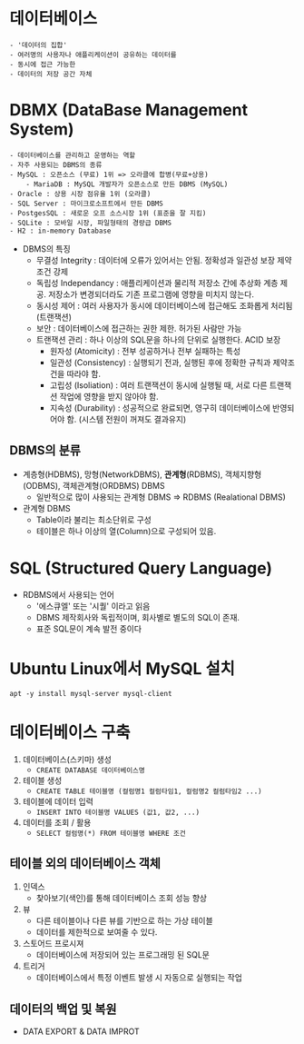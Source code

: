 # 데이터베이스
    - '데이터의 집합'
    - 여러명의 사용자나 애플리케이션이 공유하는 데이터를
    - 동시에 접근 가능한
    - 데이터의 저장 공간 자체

# DBMX (DataBase Management System)
    - 데이터베이스를 관리하고 운영하는 역할
    - 자주 사용되는 DBMS의 종류
    - MySQL : 오픈소스 (무료) 1위 => 오라클에 합병(무료+상용)
        - MariaDB : MySQL 개발자가 오픈소스로 만든 DBMS (MySQL)
    - Oracle : 상용 시장 점유율 1위 (오라클)
    - SQL Server : 마이크로소프트에서 만든 DBMS
    - PostgesSQL : 새로운 오프 소스시장 1위 (표준을 잘 지킴)
    - SQLite : 모바일 시장, 파일형태의 경량급 DBMS
    - H2 : in-memory Database
- DBMS의 특징
    - 무결성 Integrity : 데이터에 오류가 있어서는 안됨. 정확성과 일관성 보장 제약조건 강제
    - 독립성 Independancy : 애플리케이션과 물리적 저장소 간에 추상화 계층 제공. 저장소가 변경되더라도 기존 프로그램에 영향을 미치지 않는다.
    - 동시성 제어 : 여러 사용자가 동시에 데이터베이스에 접근해도 조화롭게 처리됨 (트랜잭션)
    - 보안 : 데이터베이스에 접근하는 권한 제한. 허가된 사람만 가능
    - 트랜잭션 관리 : 하나 이상의 SQL문을 하나의 단위로 실행한다. ACID 보장
        - 원자성 (Atomicity) : 전부 성공하거나 전부 실패하는 특성
        - 일관성 (Consistency) : 실행되기 전과, 실행된 후에 정확한 규칙과 제약조건을 따라야 함. 
        - 고립성 (Isoliation) : 여러 트랜잭션이 동시에 실행될 때, 서로 다른 트랜잭션 작업에 영향을 받지 않아야 함.
        - 지속성 (Durability) : 성공적으로 완료되면, 영구히 데이터베이스에 반영되어야 함. (시스템 전원이 꺼져도 결과유지)

## DBMS의 분류
- 계층형(HDBMS), 망형(NetworkDBMS), **관계형**(RDBMS), 객체지향형(ODBMS), 객체관계형(ORDBMS) DBMS
    - 일반적으로 많이 사용되는 관계형 DBMS => RDBMS (Realational DBMS)
- 관계형 DBMS
    - Table이라 불리는 최소단위로 구성
    - 테이블은 하나 이상의 열(Column)으로 구성되어 있음.

# SQL (Structured Query Language)
- RDBMS에서 사용되는 언어
    - '에스큐엘' 또는 '시퀄' 이라고 읽음
    - DBMS 제작회사와 독립적이며, 회사별로 별도의 SQL이 존재.
    - 표준 SQL문이 계속 발전 중이다

# Ubuntu Linux에서 MySQL 설치

```
apt -y install mysql-server mysql-client
```

# 데이터베이스 구축
1. 데이터베이스(스키마) 생성
    - `CREATE DATABASE 데이터베이스명`
2. 테이블 생성
    - `CREATE TABLE 테이블명 (컬럼명1 컬럼타임1, 컬럼명2 컬럼타임2 ...)`
3. 테이블에 데이터 입력
    - `INSERT INTO 테이블명 VALUES (값1, 값2, ...)`
4. 데이터를 조회 / 활용
    - `SELECT 컬럼명(*) FROM 테이블명 WHERE 조건`

## 테이블 외의 데이터베이스 객체
1. 인덱스
    - 찾아보기(색인)를 통해 데이터베이스 조회 성능 향상
2. 뷰
    - 다른 테이블이나 다른 뷰를 기반으로 하는 가상 테이블
    - 데이터를 제한적으로 보여줄 수 있다.
3. 스토어드 프로시져
    - 데이터베이스에 저장되어 있는 프로그래밍 된 SQL문
4. 트리거
    - 데이터베이스에서 특정 이벤트 발생 시 자동으로 실행되는 작업

## 데이터의 백업 및 복원
- DATA EXPORT & DATA IMPROT